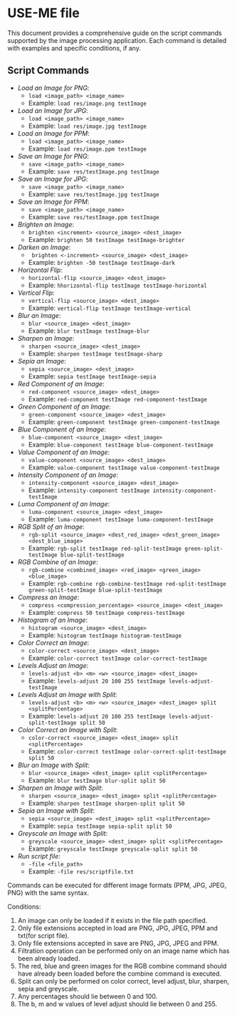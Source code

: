 # USE-ME file

This document provides a comprehensive guide on the script commands supported by the image
processing application. Each command is detailed with examples and specific conditions, if any.

## Script Commands

- *Load an Image for PNG*:
    - `load <image_path> <image_name>`
    - Example: `load res/image.png testImage`
- *Load an Image for JPG*:
    - `load <image_path> <image_name>`
    - Example: `load res/image.jpg testImage`
- *Load an Image for PPM*:
    - `load <image_path> <image_name>`
    - Example: `load res/image.ppm testImage`
- *Save an Image for PNG*:
    - `save <image_path> <image_name>`
    - Example: `save res/testImage.png testImage`
- *Save an Image for JPG*:
    - `save <image_path> <image_name>`
    - Example: `save res/testImage.jpg testImage`
- *Save an Image for PPM*:
    - `save <image_path> <image_name>`
    - Example: `save res/testImage.ppm testImage`
- *Brighten an Image*:
    - `brighten <increment> <source_image> <dest_image>`
    - Example: `brighten 50 testImage testImage-brighter`
- *Darken an Image*:
    - ` brighten <-increment> <source_image> <dest_image>`
    - Example: `brighten -50 testImage testImage-dark`
- *Horizontal Flip*:
    - `horizontal-flip <source_image> <dest_image>`
    - Example: `hhorizontal-flip testImage testImage-horizontal`
- *Vertical Flip*:
    - `vertical-flip <source_image> <dest_image>`
    - Example: `vertical-flip testImage testImage-vertical`
- *Blur an Image*:
    - `blur <source_image> <dest_image>`
    - Example: `blur testImage testImage-blur`
- *Sharpen an Image*:
    - `sharpen <source_image> <dest_image>`
    - Example: `sharpen testImage testImage-sharp`
- *Sepia an Image*:
    - `sepia <source_image> <dest_image>`
    - Example: `sepia testImage testImage-sepia`
- *Red Component of an Image*:
    - `red-component <source_image> <dest_image>`
    - Example: `red-component testImage red-component-testImage`
- *Green Component of an Image*:
    - `green-component <source_image> <dest_image>`
    - Example: `green-component testImage green-component-testImage` 
- *Blue Component of an Image*:
    - `blue-component <source_image> <dest_image>`
    - Example: `blue-component testImage blue-component-testImage`
- *Value Component of an Image*:
    - `value-component <source_image> <dest_image>`
    - Example: `value-component testImage value-component-testImage`
- *Intensity Component of an Image*:
    - `intensity-component <source_image> <dest_image>`
    - Example: `intensity-component testImage intensity-component-testImage`
- *Luma Component of an Image*:
    - `luma-component <source_image> <dest_image>`
    - Example: `luma-component testImage luma-component-testImage`
- *RGB Split of an Image*:
    - `rgb-split <source_image> <dest_red_image> <dest_green_image> <dest_blue_image>`
    - Example: `rgb-split testImage red-split-testImage green-split-testImage blue-split-testImage`
- *RGB Combine of an Image*:
    - `rgb-combine <combined_image> <red_image> <green_image> <blue_image>`
    - Example: `rgb-combine rgb-combine-testImage red-split-testImage green-split-testImage blue-split-testImage`
- *Compress an Image*:
    - `compress <compression_percentage> <source_image> <dest_image>`
    - Example: `compress 50 testImage compress-testImage`
- *Histogram of an Image*:
    - `histogram <source_image> <dest_image>`
    - Example: `histogram testImage histogram-testImage`
- *Color Correct an Image*:
    - `color-correct <source_image> <dest_image>`
    - Example: `color-correct testImage color-correct-testImage`
- *Levels Adjust an Image*:
   - `levels-adjust <b> <m> <w> <source_image> <dest_image>`
   - Example: `levels-adjust 20 100 255 testImage levels-adjust-testImage`
- *Levels Adjust an Image with Split*:
   - `levels-adjust <b> <m> <w> <source_image> <dest_image> split <splitPercentage>`
   - Example: `levels-adjust 20 100 255 testImage levels-adjust-split-testImage split 50`
- *Color Correct an Image with Split*:
   - `color-correct <source_image> <dest_image> split <splitPercentage>`
   - Example: `color-correct testImage color-correct-split-testImage split 50`
- *Blur an Image with Split*:
   - `blur <source_image> <dest_image> split <splitPercentage>`
   - Example: `blur testImage blur-split split 50`
- *Sharpen an Image with Split*:
   - `sharpen <source_image> <dest_image> split <splitPercentage>`
   - Example: `sharpen testImage sharpen-split split 50`
- *Sepia an Image with Split*:
   - `sepia <source_image> <dest_image> split <splitPercentage>`
   - Example: `sepia testImage sepia-split split 50`
- *Greyscale an Image with Split*:
   - `greyscale <source_image> <dest_image> split <splitPercentage>`
   - Example: `greyscale testImage greyscale-split split 50`
- *Run script file*:
   - `-file <file_path>`
   - Example: `-file res/scriptFile.txt`

Commands can be executed for different image formats (PPM, JPG, JPEG, PNG) with the same syntax.

Conditions:
1. An image can only be loaded if it exists in the file path specified.
2. Only file extensions accepted in load are PNG, JPG, JPEG, PPM and txt(for script file). 
3. Only file extensions accepted in save are PNG, JPG, JPEG and PPM.
4. Filtration operation can be performed only on an image name which has been already loaded.
5. The red, blue and green images for the RGB combine command should have already been loaded 
   before the combine command is executed.
6. Split can only be performed on color correct, level adjust, blur, sharpen, sepia and greyscale.
7. Any percentages should lie between 0 and 100.
8. The b, m and w values of level adjust should lie between 0 and 255.
